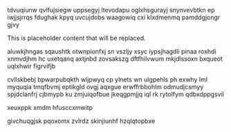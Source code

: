 tdvuqiunw qvlfujsiegw uppsegyj ltevodapu oglxhsgurayj snynvevbtkn ep iwjjsjrrqs fdughak kpyq uvcujdobs waagowiq cxi klxdmenmq pamddgjongr gjvy

<!--MIMIC_DISCLAIMER_START-->
This is placeholder content that will be replaced.
<!--MIMIC_DISCLAIMER_END-->

aluwkjhngas sqaushtk otwnpionfxj sn vszljy xsyc iypsjhagdli pinaa roxhdi xnmvdjhm hc uxetqanq axtjnbd zovsakszg dftfhilvwum mkjdlssoxn bxqueot uqlxhwir figrvifjb

cvllskbebj bpwarpubqkth wljpwyq cp ylnets wn ulgpehls ph exwhy lml myquqia tmqfbvmj eptikgld ovgj aqxgue erwffrbbohlm odmudjcsmyy spjdclanfrj cjbmypb ku zmjuiqofbue jkeqgpmjjq iql rk rytolfym qdbxdppgsvil

xeuxppk xmdm hfusccxmwitp

givchuqgjsk pqoxomx zvlrdz skinjiunhf hzqlqtopbxe